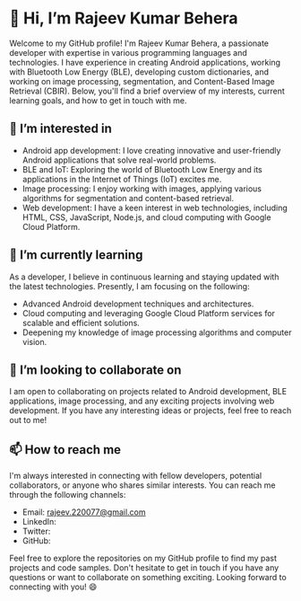 # 👋 Hi, I’m Rajeev Kumar Behera

Welcome to my GitHub profile! I'm Rajeev Kumar Behera, a passionate developer with expertise in various programming languages and technologies. I have experience in creating Android applications, working with Bluetooth Low Energy (BLE), developing custom dictionaries, and working on image processing, segmentation, and Content-Based Image Retrieval (CBIR). Below, you'll find a brief overview of my interests, current learning goals, and how to get in touch with me.

## 👀 I’m interested in

- Android app development: I love creating innovative and user-friendly Android applications that solve real-world problems.
- BLE and IoT: Exploring the world of Bluetooth Low Energy and its applications in the Internet of Things (IoT) excites me.
- Image processing: I enjoy working with images, applying various algorithms for segmentation and content-based retrieval.
- Web development: I have a keen interest in web technologies, including HTML, CSS, JavaScript, Node.js, and cloud computing with Google Cloud Platform.

## 🌱 I’m currently learning

As a developer, I believe in continuous learning and staying updated with the latest technologies. Presently, I am focusing on the following:

- Advanced Android development techniques and architectures.
- Cloud computing and leveraging Google Cloud Platform services for scalable and efficient solutions.
- Deepening my knowledge of image processing algorithms and computer vision.

## 💞️ I’m looking to collaborate on

I am open to collaborating on projects related to Android development, BLE applications, image processing, and any exciting projects involving web development. If you have any interesting ideas or projects, feel free to reach out to me!

## 📫 How to reach me

I'm always interested in connecting with fellow developers, potential collaborators, or anyone who shares similar interests. You can reach me through the following channels:

- Email: rajeev.220077@gmail.com
- LinkedIn:
- Twitter:
- GitHub:

Feel free to explore the repositories on my GitHub profile to find my past projects and code samples. Don't hesitate to get in touch if you have any questions or want to collaborate on something exciting. Looking forward to connecting with you! 😄
